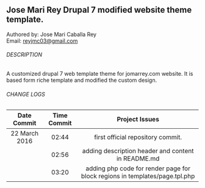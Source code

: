 ## Jose Mari Rey Drupal 7 modified website theme template.

Authored by: Jose Mari Caballa Rey<br/>
Email: reyjmc03@gmail.com

###### DESCRIPTION
A customized drupal 7 web template theme for jomarrey.com website. It is based form riche template and modified the custom design.

###### CHANGE LOGS
| Date Commit  | Time Commit | Project Issues |
| :---: | :---: | :---: |
|  22 March 2016  | 02:44 | first official repository commit.  |
|                 | 02:56 | adding description header and content in README.md  |
|                 | 03:20 | adding php code for render page for block regions in templates/page.tpl.php  |
